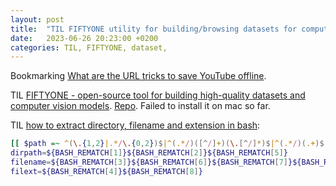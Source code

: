 ```yaml
---
layout: post
title:  "TIL FIFTYONE utility for building/browsing datasets for computer vision models"
date:   2023-06-26 20:23:00 +0200
categories: TIL, FIFTYONE, dataset, 
---
```

Bookmarking [What are the URL tricks to save YouTube offline](https://mobi.easeus.com/ios-tips/download-youtube-videos-by-changing-url.html).

TIL [FIFTYONE - open-source tool for building high-quality datasets and computer vision models](https://docs.voxel51.com). [Repo](https://github.com/voxel51/fiftyone). Failed to install it on mac so far.

TIL [how to extract directory, filename and extension in bash](https://stackoverflow.com/a/70980686/942513):
```bash
[[ $path =~ ^(\.{1,2}|.*/\.{0,2})$|^(.*/)([^/]+)(\.[^/]*)$|^(.*/)(.+)$|^(.+)(\..*)$|^(.+)$ ]]
dirpath=${BASH_REMATCH[1]}${BASH_REMATCH[2]}${BASH_REMATCH[5]}
filename=${BASH_REMATCH[3]}${BASH_REMATCH[6]}${BASH_REMATCH[7]}${BASH_REMATCH[9]}
filext=${BASH_REMATCH[4]}${BASH_REMATCH[8]}
